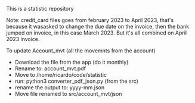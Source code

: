 This is a statistic repository

Note:
credit_card files goes from february 2023 to April 2023, that's because it wasasked to change the due date on the invoice, then the bank jumped on invoice, in this case March 2023. But it's all combined on April 2023 invoice.

To update Account_mvt (all the movemnts from the account)
 - Download the file from the app (do it monthly)
 - Rename to: account_mvt.pdf
 - Move to /home/ricardo/code/statistic
 - run: python3 converter_pdf_json.py (from the src)
 - rename the output to: yyyy-mm.json
 - Move file renamed to src/account_mvt/json
